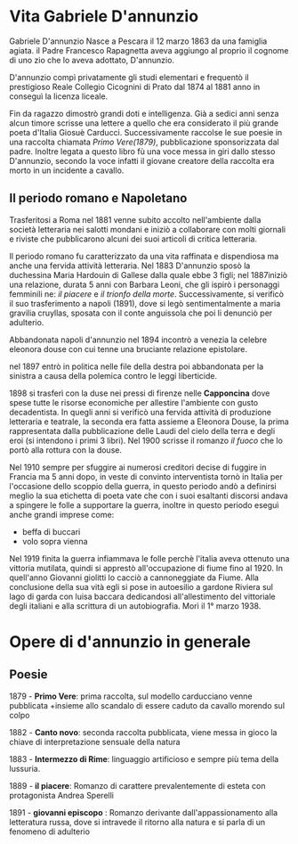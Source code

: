 # Vita Gabriele D'annunzio

Gabriele D'annunzio Nasce a Pescara il 12 marzo 1863 da una famiglia agiata.
il Padre Francesco Rapagnetta aveva aggiungo al proprio il cognome di uno zio che lo aveva adottato, D'annunzio.

D'annunzio compì privatamente gli studi elementari e frequentò il prestigioso Reale Collegio Cicognini di Prato dal 1874 al 1881 anno in conseguì la licenza liceale.

Fin da ragazzo dimostrò grandi doti e intelligenza.
Già a sedici anni senza alcun timore scrisse una lettere a quello che era considerato il più grande poeta d'Italia Giosuè Carducci.
Successivamente raccolse le sue poesie in una raccolta chiamata *Primo Vere(1879)*, pubblicazione sponsorizzata dal padre.
Inoltre legata a questo libro fù una voce messa in giri dallo stesso D'annunzio, secondo la voce infatti il giovane creatore della raccolta era morto in un incidente a cavallo.

## Il periodo romano e Napoletano

Trasferitosi a Roma nel 1881 venne subito accolto nell'ambiente dalla società letteraria nei salotti mondani e iniziò a collaborare con molti giornali e riviste che pubblicarono alcuni dei suoi articoli di critica letteraria.

Il periodo romano fu caratterizzato da una vita raffinata e dispendiosa ma anche una fervida attività letteraria.
Nel 1883 D'annunzio sposò la duchessina Maria Hardouin di Gallese dalla quale ebbe 3 figli; nel 1887iniziò una relazione, durata 5 anni con Barbara Leoni, che gli ispirò i personaggi femminili ne: *il piacere* e *il trionfo della morte*.
 Successivamente, si verificò il suo trasferimento a napoli (1891), dove si legò sentimentalmente a maria gravilia cruyllas, sposata con il conte anguissola che poi li denunciò per adulterio.

Abbandonata napoli d'annunzio nel 1894 incontrò a venezia la celebre eleonora douse con cui tenne una bruciante relazione epistolare.

nel 1897 entrò in politica nelle file della destra poi abbandonata per la sinistra a causa della polemica contro le leggi liberticide.

1898 si trasferì con la duse nei pressi di firenze  nelle **Capponcina** dove spese tutte le risorse economiche per allestire l'ambiente con gusto decadentista.
In quegli anni si verificò una fervida attività di produzione letteraria e teatrale, la seconda era fatta assieme a Eleonora Douse, la prima rappresentata dalla pubblicazione delle Laudi del cielo della terra e degli eroi (si intendono i primi 3 libri).
Nel 1900 scrisse il romanzo *il fuoco* che lo portò alla rottura con la douse.

Nel 1910 sempre per sfuggire ai numerosi creditori decise di fuggire in Francia ma 5 anni dopo, in veste di convinto interventista tornò in Italia per l'occasione dello scoppio della guerra, in questo periodo andò a definirsi meglio la sua etichetta di poeta vate che con i suoi esaltanti discorsi andava a spingere le folle a supportare la guerra, inoltre in questo periodo eseguì anche grandi imprese come:
- beffa di buccari
- volo sopra vienna 

Nel 1919 finita la guerra infiammava le folle perchè l'italia aveva ottenuto una vittoria mutilata, quindi si apprestò all'occupazione di fiume fino al 1920. 
In quell'anno Giovanni giolitti lo cacciò a 
cannoneggiate da Fiume.
Alla conclusione della sua vità egli si pose in autoesilio a gardone Riviera sul lago di garda con luisa baccara dedicandosi all'allestimento del vittoriale degli italiani e alla scrittura di un autobiografia. Morì il 1° marzo 1938.

# Opere di d'annunzio in generale

## Poesie

1879 - **Primo Vere**: prima raccolta, sul modello carducciano venne pubblicata +insieme allo scandalo di essere caduto da cavallo morendo sul colpo

1882 - **Canto novo**: seconda raccolta pubblicata, viene messa in gioco la chiave di interpretazione sensuale della natura

1883 - **Intermezzo di Rime**: linguaggio artificioso e sempre più tema della lussuria.

1889 - **il piacere**: Romanzo di carattere prevalentemente di esteta con protagonista Andrea Sperelli

1891 - **giovanni episcopo** : Romanzo derivante dall'appassionamento alla letteratura russa, dove si intravede il ritorno alla natura e si parla di un fenomeno di adulterio  







<!--stackedit_data:
eyJoaXN0b3J5IjpbLTE2NzcxMjgwODksMTM5NTk1MzM2LDE3OT
Q4MjEzNTMsNzYzMzgyNjMzLDE2NzY0MTg0NDYsLTEyMDIxMTgw
NjAsLTEyNjM0OTEyLDEwMjQxMjc5MjYsMTc5NDEyMjAyNCwtMj
AyODM5ODYwOSwtMjEyODgwNTI2NSwxOTAxOTM1NTU1LC0xODg3
NTczMzA1LDQ1NDU3OTM4MiwtMTE1Njc1NTkyMSwtNDEyNDg3MT
cyLDEyMDg3NTU2NzMsLTEzNzIzOTY2NzUsLTUxNzE0Nzc5LC0x
ODMzMjk3Nzg2XX0=
-->